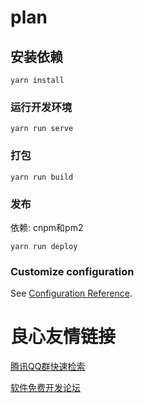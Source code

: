 # plan

## 安装依赖
```
yarn install
```

### 运行开发环境
```
yarn run serve
```

### 打包
```
yarn run build
```

### 发布

依赖: cnpm和pm2

```
yarn run deploy
```

### Customize configuration
See [Configuration Reference](https://cli.vuejs.org/config/).


 # 良心友情链接

[腾讯QQ群快速检索](http://u.720life.cn/s/8cf73f7c)

[软件免费开发论坛](http://u.720life.cn/s/bbb01dc0)